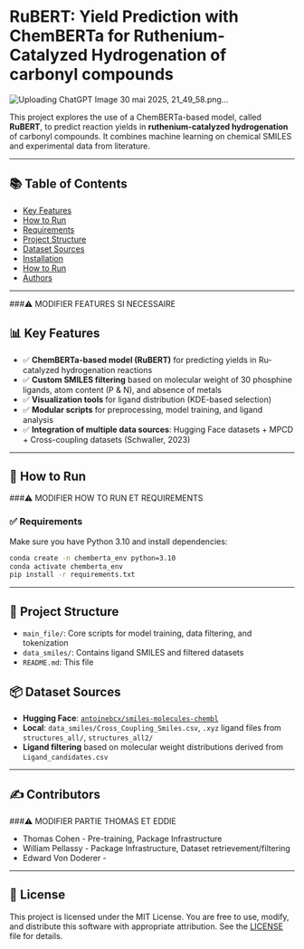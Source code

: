 # RuBERT: Yield Prediction with ChemBERTa for Ruthenium-Catalyzed Hydrogenation of carbonyl compounds
![Uploading ChatGPT Image 30 mai 2025, 21_49_58.png…]()

This project explores the use of a ChemBERTa-based model, called **RuBERT**, to predict reaction yields in **ruthenium-catalyzed hydrogenation** of carbonyl compounds. It combines machine learning on chemical SMILES and experimental data from literature.


---
## 📚 Table of Contents

- [Key Features](#key-features)
- [How to Run](how-to-run)
- [Requirements](requirements)
- [Project Structure](project-structure)
- [Dataset Sources](#dataset-sources)
- [Installation](#installation)
- [How to Run](#how-to-run)
- [Authors](#authors)

---

###⚠️ MODIFIER FEATURES SI NECESSAIRE
## 📊 Key Features

- ✅ **ChemBERTa-based model (RuBERT)** for predicting yields in Ru-catalyzed hydrogenation reactions
- ✅ **Custom SMILES filtering** based on molecular weight of 30 phosphine ligands, atom content (P & N), and absence of metals
- ✅ **Visualization tools** for ligand distribution (KDE-based selection)
- ✅ **Modular scripts** for preprocessing, model training, and ligand analysis
- ✅ **Integration of multiple data sources**: Hugging Face datasets + MPCD + Cross-coupling datasets (Schwaller, 2023)

---

## 🚀 How to Run
###⚠️ MODIFIER HOW TO RUN ET REQUIREMENTS

### ✅ Requirements

Make sure you have Python 3.10 and install dependencies:

```bash
conda create -n chemberta_env python=3.10
conda activate chemberta_env
pip install -r requirements.txt
```
---

## 📁 Project Structure

- `main_file/`: Core scripts for model training, data filtering, and tokenization
- `data_smiles/`: Contains ligand SMILES and filtered datasets
- `README.md`: This file


## 📦 Dataset Sources

- **Hugging Face**: [`antoinebcx/smiles-molecules-chembl`](https://huggingface.co/datasets/antoinebcx/smiles-molecules-chembl)
- **Local**: `data_smiles/Cross_Coupling_Smiles.csv`, `.xyz` ligand files from `structures_all/`, `structures_all2/`
- **Ligand filtering** based on molecular weight distributions derived from `Ligand_candidates.csv`

---

## ✍️ Contributors

###⚠️ MODIFIER PARTIE THOMAS ET EDDIE 
- Thomas Cohen - Pre-training, Package Infrastructure
- William Pellassy - Package Infrastructure, Dataset retrievement/filtering
- Edward Von Doderer - 

---
## 📄 License

This project is licensed under the MIT License.
You are free to use, modify, and distribute this software with appropriate attribution.
See the [LICENSE](LICENSE) file for details.



